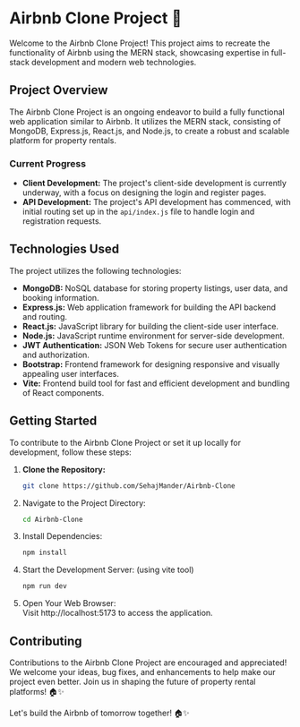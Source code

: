 # Airbnb Clone Project 🏡

Welcome to the Airbnb Clone Project! This project aims to recreate the functionality of Airbnb using the MERN stack, showcasing expertise in full-stack development and modern web technologies.

## Project Overview

The Airbnb Clone Project is an ongoing endeavor to build a fully functional web application similar to Airbnb. It utilizes the MERN stack, consisting of MongoDB, Express.js, React.js, and Node.js, to create a robust and scalable platform for property rentals.

### Current Progress

- **Client Development:** The project's client-side development is currently underway, with a focus on designing the login and register pages.
- **API Development:** The project's API development has commenced, with initial routing set up in the `api/index.js` file to handle login and registration requests.

## Technologies Used

The project utilizes the following technologies:

- **MongoDB:** NoSQL database for storing property listings, user data, and booking information.
- **Express.js:** Web application framework for building the API backend and routing.
- **React.js:** JavaScript library for building the client-side user interface.
- **Node.js:** JavaScript runtime environment for server-side development.
- **JWT Authentication:** JSON Web Tokens for secure user authentication and authorization.
- **Bootstrap:** Frontend framework for designing responsive and visually appealing user interfaces.
- **Vite:** Frontend build tool for fast and efficient development and bundling of React components.

## Getting Started

To contribute to the Airbnb Clone Project or set it up locally for development, follow these steps:

1. **Clone the Repository:**

   ```bash
   git clone https://github.com/SehajMander/Airbnb-Clone
   ```
2. Navigate to the Project Directory:
   ```bash
   cd Airbnb-Clone
   ```
4. Install Dependencies:
   ```bash
   npm install
   ```
6. Start the Development Server: (using vite tool)
    ```bash
   npm run dev
   ```
8. Open Your Web Browser:<br>
     Visit http://localhost:5173 to access the application.

## Contributing
Contributions to the Airbnb Clone Project are encouraged and appreciated! We welcome your ideas, bug fixes, and enhancements to help make our project even better. Join us in shaping the future of property rental platforms! 🏠✨

Let's build the Airbnb of tomorrow together! 🏠✨
